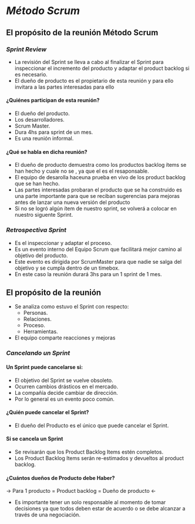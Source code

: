 # ***Método Scrum***
## **El propósito de la reunión Método Scrum**
### *Sprint Review*
- La revisión del Sprint se lleva a cabo al finalizar el Sprint para inspeccionar el incremento del producto y adaptar el product backlog si es necesario.
- El dueño de producto es el propietario de esta reunión y para ello invitara a las partes interesadas para ello

#### ¿Quiénes participan de esta reunión?
  - El dueño del producto.
  - Los desarrolladores.
  - Scrum Master.
- Dura 4hs para sprint de un mes.
- Es una reunión informal.

#### ¿Qué se habla en dicha reunión?
- El dueño de producto demuestra como los productos backlog  ítems se han hecho y cuale no  se , ya que el es el resaponsable.
- El equipo de desarolla haceuna prueba en vivo de los product backlog que se han hecho.
- Las partes interesadas probaran el producto que se ha construido es una parte importante para que se reciban sugerencias para mejoras antes de lanzar una nueva versión del producto
- Si no se logró algún ítem de nuestro sprint, se volverá a colocar en nuestro siguente Sprint.

### *Retrospectiva Sprint*
- Es el inspeccionar y adaptar el proceso.
- Es un evento interno del Equipo Scrum que facilitará mejor camino al objetivo del producto.
- Este evento es dirigida por ScrumMaster para que nadie se salga del objetivo y se cumpla dentro de un timebox.
- En este caso la reunión durará 3hs para un 1 sprint de 1 mes.

## **El propósito de la reunión**
- Se analiza como estuvo el Sprint con respecto:
  - Personas.
  - Relaciones.
  - Proceso.
  - Herramientas.
- El equipo comparte reacciones y mejoras

### *Cancelando un Sprint*
#### Un Sprint puede cancelarse si:
  - El objetivo del Sprint se vuelve obsoleto.
  - Ocurren cambios drásticos en el mercado.
  - La compañía decide cambiar de dirección.
  - Por lo general es un evento poco común.

#### ¿Quién puede cancelar el Sprint?
- El dueño del Producto es el único que puede cancelar el Sprint.

#### Si se cancela un Sprint
- Se revisarán que los Product Backlog Items estén completos.
- Los Product Backlog Items serán re-estimados y devueltos al product backlog.

#### ¿Cuántos dueños de Producto debe Haber?
 -> Para 1 producto = Product backlog = Dueño de producto <-
- Es importante tener un solo responsable al momento de tomar decisiones ya que todos deben estar de acuerdo o se debe alcanzar a través de  una negociación.
